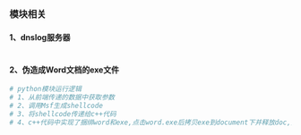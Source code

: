 ### 模块相关
#### 1、dnslog服务器
```python

```
#### 2、伪造成Word文档的exe文件
```python
# python模块运行逻辑
# 1、从前端传递的数据中获取参数
# 2、调用Msf生成shellcode
# 3、将shellcode传递给c++代码
# 4、c++代码中实现了捆绑word和exe,点击word.exe后拷贝exe到document下并释放doc,执行exe连接Msf
```